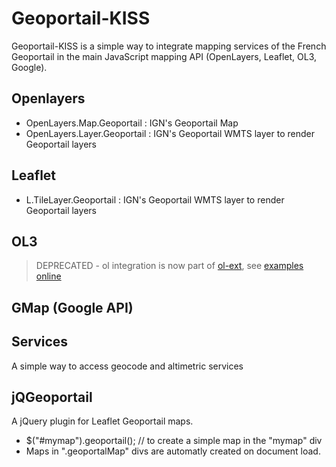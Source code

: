 # Geoportail-KISS

Geoportail-KISS is a simple way to integrate mapping services of the French Geoportail in the main JavaScript mapping API (OpenLayers, Leaflet, OL3, Google).

## Openlayers
- OpenLayers.Map.Geoportail : IGN's Geoportail Map 
- OpenLayers.Layer.Geoportail : IGN's Geoportail WMTS layer to render Geoportail layers

## Leaflet
- 	L.TileLayer.Geoportail : IGN's Geoportail WMTS layer to render Geoportail layers

## OL3
> DEPRECATED - ol integration is now part of [ol-ext](https://github.com/Viglino/ol-ext), see [examples online](https://viglino.github.io/ol-ext/?q=geoportail)


## GMap (Google API)

## Services
A simple way to access geocode and altimetric services

## jQGeoportail
A jQuery plugin for Leaflet Geoportail maps.
- $("#mymap").geoportail(); // to create a simple map in the "mymap" div
- Maps in ".geoportalMap" divs are automatly created on document load.


